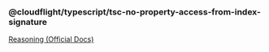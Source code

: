 ### @cloudflight/typescript/tsc-no-property-access-from-index-signature

[Reasoning (Official Docs)](https://www.typescriptlang.org/tsconfig#noPropertyAccessFromIndexSignature)

